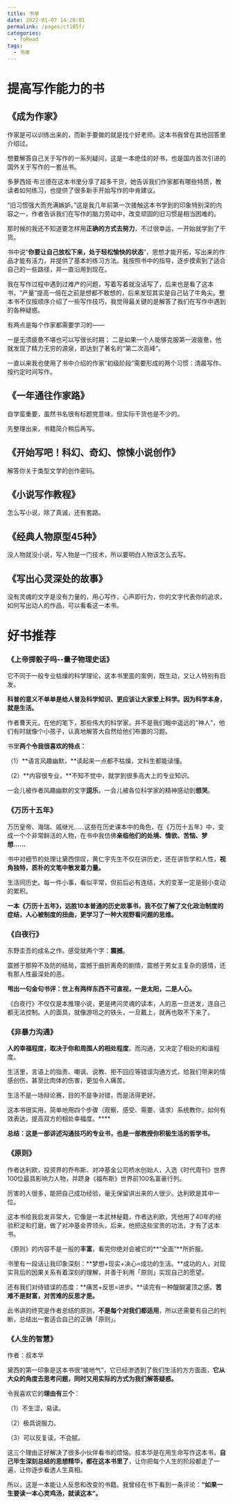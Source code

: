 ```yaml
---
title: 书单
date: 2022-01-07 14:20:01
permalink: /pages/cf105f/
categories:
  - ToRead
tags:
  - 书单
---
```



# 提高写作能力的书

## 《成为作家》

作家是可以训练出来的，而新手要做的就是找个好老师。这本书我曾在其他回答里介绍过。

想要解答自己关于写作的一系列疑问，这是一本绝佳的好书，也是国内首次引进的国外关于写作的一套丛书。

多萝西娅·布兰德在这本书里分享了超多干货，她告诉我们作家都有哪些特质，教读者如何练习，也提供了很多新手开始写作的中肯建议。

“旧习惯强大而充满嫉妒。”这是我几年前第一次接触这本书学到的印象特别深的内容之一，作者告诉我们在写作的脑力劳动中，改变顽固的旧习惯是相当困难的。

那时候的我还不知道要怎样用**正确的方式去努力**，不过很幸运，一开始就学到了干货。

书中说“**你要让自己放松下来，处于轻松愉快的状态**”，思想才能开拓，写出来的作品才能有活力，并提供了基本的练习方法。我按照书中的指导，逐步摸索到了适合自己的一些路径，并一直沿用到现在。

我在写作过程中遇到过难产的问题，写着写着就没话写了，后来也是看了这本书，“产量”提高一倍在之前是想都不敢想的，后来发现其实是自己钻了牛角尖。整本书不仅按顺序介绍了一些写作技巧，我觉得最关键的是解答了我们在写作中遇到的各种疑惑。

有两点是每个作家都需要学习的——

一是无须疲惫不堪也可以写很长时期；
二是如果一个人能够克服第一波疲惫，他就发现了精力无穷的源泉，即达到了著名的“第二次高峰”。

一直以来我也使用了书中介绍的作家“初级阶段”需要形成的两个习惯：清晨写作、按约定时间写作。

## 《一年通往作家路》

自学蛮重要，虽然书名很有标题党意味，但实际干货也是不少的。

先整理出来，书籍简介稍后再写。

## 《开始写吧！科幻、奇幻、惊悚小说创作》

解答你关于类型文学的创作密码。

## 《小说写作教程》

怎么写小说，除了真诚，还有套路。

## 《经典人物原型45种》

没人物就没小说，写人物是一门技术，所以要明白人物该怎么去写。

## 《写出心灵深处的故事》

没有灵魂的文字是没有力量的，用心写作，心声即行为，你的文字代表你的追求，如何写出动人的作品，可以看看这一本书。

# 好书推荐

### 《上帝掷骰子吗--量子物理史话》

它不同于一般专业枯燥的科学理论，这本书里面的案例，既生动，又让人特别有启发。

**科普的意义不单单是给人普及科学知识、更应该让大家爱上科学。因为科学本身，就是生活。**

作者曹天元，在他的笔下，那些伟大的科学家，并不是我们眼中遥远的“神人”，他们有时就像个小孩子，认真地解答大自然给他们布置的习题。

书里**两个令我很喜欢的特点：**

（1）**语言风趣幽默，**读起来一点都不枯燥，文科生都能读懂。

（2）**内容很专业，**不知不觉中，就学到很多高大上的专业知识。

一会儿被作者风趣幽默的文字**逗乐**，一会儿被各位科学家的精神感动到**想哭**。

### 《万历十五年》

万历皇帝、海瑞、戚继光......这些在历史课本中的角色，在《万历十五年》中，变成一个个非常鲜活的人物，在书中我仿佛**亲临他们的处境、情欲、苦恼、梦想......**

书中对细节的处理让黛西惊叹，黄仁宇先生不仅在讲历史，还在讲哲学和人性，**视角独特，质朴的文笔中散发着力量。**

生活同历史。每一件小事，看似平常，但前后必有连结，大的变革一定是弱小变动的累积。

**一本《万历十五年》，远胜10本普通的历史故事书，我不仅了解了文化政治制度的症结，人心被制度的扭曲，更学习了一种大视野看问题的思维。**

### 《白夜行》

东野圭吾的成名之作。感受就两个字：**震撼**。

震撼于那猝不及防的结局，震撼于曲折离奇的剧情，震撼于男女主复杂的感情，还有那人性最深处的恶。

**甩出一句金句书评：世上有两样东西不可直视，一是太阳，二是人心。**

《白夜行》不仅仅是本推理小说，更是拷问灵魂的读本，人的恶一旦迸发，连自己都无法控制。人的面具，就像游坦之的铁头，一旦戴上，就再也取不下来了。

### 《非暴力沟通》

**人的幸福程度，取决于你和周围人的相处程度**。而沟通，又决定了相处的和谐程度。

生活里，言语上的指责、嘲讽、说教、拒不回应等错误沟通方式，给我们带来的情感创伤，甚至比肉体的伤害，更加令人痛苦。

生活不是一场辩论赛，目的不是争对错，而是活得更好。

这本书很实用，简单地用四个步骤（观察、感受、需要、请求）系统教你，如何有效表达，提高双方的相处幸福度。****

**总结：这是一部讲述沟通技巧的专业书，也是一部教授你积极生活的哲学书。**

### 《原则》

作者达利欧，投资界的乔布斯、对冲基金公司桥水创始人，入选《时代周刊》世界100位最具影响力人物，并跻身《福布斯》世界前100名富豪行列。

厉害的人很多，能把自己成功经验，毫无保留讲出来的人很少。达利欧是其中一位。

这本书给我启发非常大，它像是一本武林秘籍，作者达利欧，凭他用了40年的经验积淀和打磨，做了对冲基金界领头，后来，他把这些宝贵的功法，才有了这本书。

《原则》的内容不是一般的**丰富**，看完你绝对会被它的**“全面”**所折服。

书里有一段话让我印象深刻：**梦想+现实+决心=成功的生活。**成功的人，对现实背后的因果关系有着深刻的理解，并善于利用「原则」实现自己的愿望。

还有我们对待错误的态度：**痛苦+反思=进步。**读完有一种醍醐灌顶之感。**苦难不是财富，对苦难的反思才是。**

此书讲的终究是作者总结的原则，**不是每个对我们都适用**，所以还需要有自己的判断，总结出一套适合自己的正确「原则」。

### 《人生的智慧》

作者：叔本华

黛西的第一印象是这本书很“接地气”，它已经渗透到了我们生活的方方面面，**它从大众的角度去思考问题，同时又用实际的方式为我们解答疑惑。**

令我喜欢它的**理由有三个**：

（1）不生涩，易读。

（2）极具说服力。

（3）可以反复读，不会腻。

这三个理由正好解决了很多小伙伴看书的烦恼。叔本华是在用生命写作这本书，**自己毕生深刻总结的思想精华，都在这本书里了**，让你把每个人生的阶段都走了一遍，让你逐步看透人生真相。

所以，这是一本能让人反思和改变的书籍。我曾经在书下看到一条评论：**“如果一生要读一本心灵鸡汤，就读这本”。**
